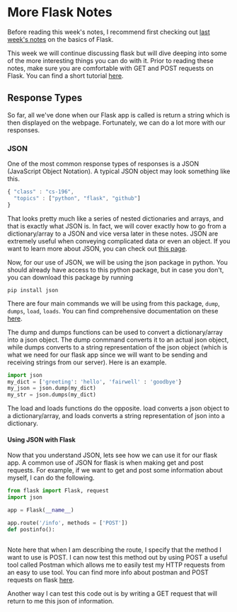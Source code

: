 # More Flask Notes
Before reading this week's notes, I recommend first checking out [last week's notes](https://github.com/CS196Illinois/lecture-notes-sp19/blob/master/flask.md) on the basics of Flask.

This week we will continue discussing flask but will dive deeping into some of the more interesting things you can do with it. Prior to reading these notes, make sure you are comfortable with GET and POST requests on Flask. You can find a short tutorial [here](https://scotch.io/bar-talk/processing-incoming-request-data-in-flask).

## Response Types
So far, all we've done when our Flask app is called is return a string which is then displayed on the webpage. Fortunately, we can do a lot more with our responses. 
### JSON
One of the most common response types of responses is a JSON (JavaScript Object Notation). A typical JSON object may look something like this.
```javascript
{ "class" : "cs-196", 
  "topics" : ["python", "flask", "github"]
}
```
That looks pretty much like a series of nested dictionaries and arrays, and that is exactly what JSON is. In fact, we will cover exactly how to go from a dictionary/array to a JSON and vice versa later in these notes. JSON are extremely useful when conveying complicated data or even an object. If you want to learn more about JSON, you can check out [this page](https://www.w3schools.com/python/python_json.asp).

Now, for our use of JSON, we will be using the json package in python. You should already have access to this python package, but in case you don't, you can download this package by running
```
pip install json
```
There are four main commands we will be using from this package, `dump`, `dumps`, `load`, `loads`. You can find comprehensive documentation on these [here](https://docs.python.org/2/library/json.html). 

The dump and dumps functions can be used to convert a dictionary/array into a json object. The dump conmmand converts it to an actual json object, while dumps converts to a string representation of the json object (which is what we need for our flask app since we will want to be sending and receiving strings from our server). Here is an example.

```python
import json
my_dict = ['greeting': 'hello', 'fairwell' : 'goodbye'}
my_json = json.dump(my_dict)
my_str = json.dumps(my_dict)
```
The load and loads functions do the opposite. load converts a json object to a dictionary/array, and loads converts a string representation of json into a dictionary.

#### Using JSON with Flask
Now that you understand JSON, lets see how we can use it for our flask app. A common use of JSON for flask is when making get and post requests. For example, if we want to get and post some information about myself, I can do the following.

```python
from flask import Flask, request
import json

app = Flask(__name__)

app.route('/info', methods = ['POST'])
def postinfo():
  
```
Note here that when I am describing the route, I specify that the method I want to use is POST. I can now test this method out by using POST a useful tool called Postman which allows me to easily test my HTTP requests from an easy to use tool. You can find more info about postman and POST requests on flask [here](https://techtutorialsx.com/2017/01/07/flask-parsing-json-data/).

Another way I can test this code out is by writing a GET request that will return to me this json of information. 


